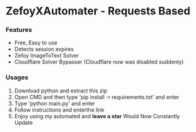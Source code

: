 # ZefoyXAutomater - Requests Based

### Features
+ Free, Easy to use
+ Detects session expires
+ Zefoy ImageToText Solver
+ Cloudflare Solver Bypasser (Cloudflare now was disabled suddenly)

### Usages
1. Download python and extract this zip
2. Open CMD and then type 'pip install -r requirements.txt' and enter
3. Type 'python main.py' and enter
4. Follow instructions and enterthe  link
5. Enjoy using my automated and **leave a star**
   Would Now Constantly Update
